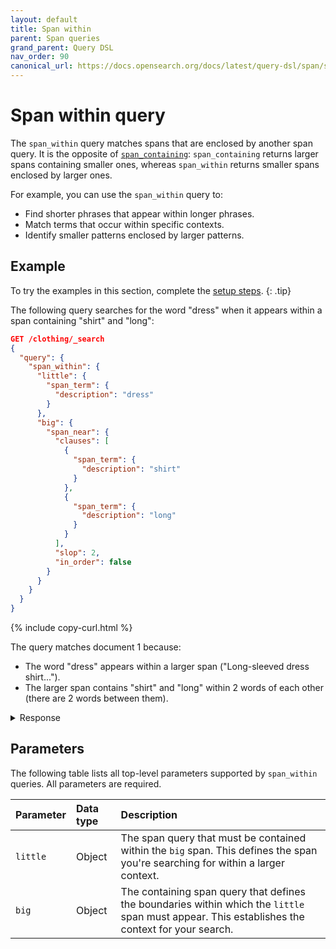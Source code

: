 ```yaml
---
layout: default
title: Span within
parent: Span queries
grand_parent: Query DSL
nav_order: 90
canonical_url: https://docs.opensearch.org/docs/latest/query-dsl/span/span-within/
---
```


# Span within query

The `span_within` query matches spans that are enclosed by another span query. It is the opposite of [`span_containing`]({{site.url}}{{site.baseurl}}/query-dsl/span/span-containing/): `span_containing` returns larger spans containing smaller ones, whereas `span_within` returns smaller spans enclosed by larger ones.

For example, you can use the `span_within` query to:
- Find shorter phrases that appear within longer phrases.
- Match terms that occur within specific contexts.
- Identify smaller patterns enclosed by larger patterns.

## Example

To try the examples in this section, complete the [setup steps]({{site.url}}{{site.baseurl}}/query-dsl/span/#setup).
{: .tip}

The following query searches for the word "dress" when it appears within a span containing "shirt" and "long":

```json
GET /clothing/_search
{
  "query": {
    "span_within": {
      "little": {
        "span_term": {
          "description": "dress"
        }
      },
      "big": {
        "span_near": {
          "clauses": [
            {
              "span_term": {
                "description": "shirt"
              }
            },
            {
              "span_term": {
                "description": "long"
              }
            }
          ],
          "slop": 2,
          "in_order": false
        }
      }
    }
  }
}
```
{% include copy-curl.html %}

The query matches document 1 because:
- The word "dress" appears within a larger span ("Long-sleeved dress shirt...").
- The larger span contains "shirt" and "long" within 2 words of each other (there are 2 words between them).

<details markdown="block">
  <summary>
    Response
  </summary>
  {: .text-delta}

```json
{
  "took": 3,
  "timed_out": false,
  "_shards": {
    "total": 1,
    "successful": 1,
    "skipped": 0,
    "failed": 0
  },
  "hits": {
    "total": {
      "value": 1,
      "relation": "eq"
    },
    "max_score": 1.4677674,
    "hits": [
      {
        "_index": "clothing",
        "_id": "1",
        "_score": 1.4677674,
        "_source": {
          "description": "Long-sleeved dress shirt with a formal collar and button cuffs. "
        }
      }
    ]
  }
}
```
</details>

## Parameters

The following table lists all top-level parameters supported by `span_within` queries. All parameters are required.

| Parameter | Data type | Description |
|:----------|:-----|:------------|
| `little` | Object | The span query that must be contained within the `big` span. This defines the span you're searching for within a larger context. |
| `big` | Object | The containing span query that defines the boundaries within which the `little` span must appear. This establishes the context for your search. |